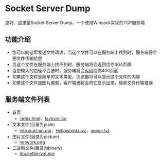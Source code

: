 # Socket Server Dump

您好，这里是Socket Server Dump，一个使用Winsock实现的TCP服务端

## 功能介绍

- 您可以向这里发送文件请求，当这个文件可以在服务端上找到时，服务端将会把文件传输给您
- 当这个文件在服务端上找不到时，服务端将会返回给你404页面
- 当您输入的路径不合法时，服务端将会返回给你400页面
- 如果这个文件是简单的文本类型，浏览器将可以显示这个文件的内容
- 如果这个文件是图片类型，客户端也将会将它显示出来，除非文件传输错误

## 服务端文件列表

- 首页
  - [index.html](/index.html)、[favicon.ico](/favicon.ico)
- 文本文件(目录为plain)
  - [Introduction.md](/plain/Introduction.md)、[Helloworld.java](/plain/Helloworld.java)、[movie.txt](/plain/movie.txt)
- 图片文件(目录为picture)
  - [network.png](/picture/network.png)
- 二进制文件(目录为binary)
  - [SocketServer.exe](/binary/SocketServer.exe)